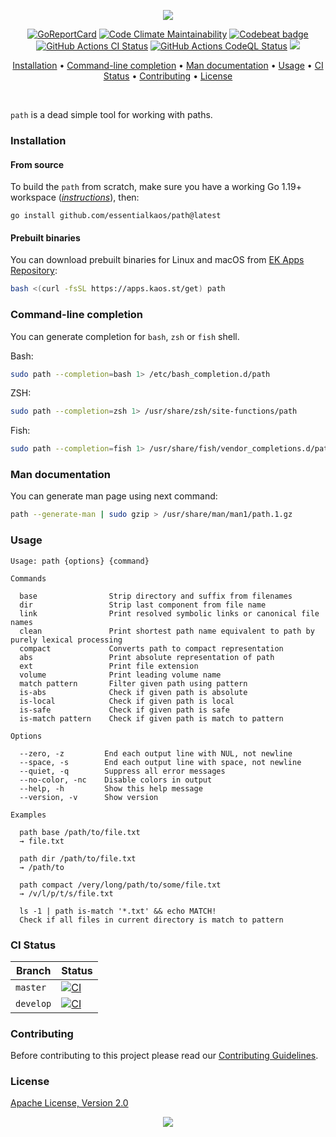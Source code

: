 <p align="center"><a href="#readme"><img src="https://gh.kaos.st/path.svg"/></a></p>

<p align="center">
  <a href="https://kaos.sh/r/path"><img src="https://kaos.sh/r/path.svg" alt="GoReportCard" /></a>
  <a href="https://kaos.sh/l/path"><img src="https://kaos.sh/l/6d6a56ab8cf3884d8523.svg" alt="Code Climate Maintainability" /></a>
  <a href="https://kaos.sh/b/path"><img src="https://kaos.sh/b/ac5eb5c7-1a0d-4223-884c-f99d4efaf77a.svg" alt="Codebeat badge" /></a>
  <a href="https://kaos.sh/w/path/ci"><img src="https://kaos.sh/w/path/ci.svg" alt="GitHub Actions CI Status" /></a>
  <a href="https://kaos.sh/w/path/codeql"><img src="https://kaos.sh/w/path/codeql.svg" alt="GitHub Actions CodeQL Status" /></a>
  <a href="#license"><img src="https://gh.kaos.st/apache2.svg"></a>
</p>

<p align="center"><a href="#installation">Installation</a> • <a href="#command-line-completion">Command-line completion</a> • <a href="#man-documentation">Man documentation</a> • <a href="#usage">Usage</a> • <a href="#ci-status">CI Status</a> • <a href="#contributing">Contributing</a> • <a href="#license">License</a></p>

<br/>

`path` is a dead simple tool for working with paths.

### Installation

#### From source

To build the `path` from scratch, make sure you have a working Go 1.19+ workspace (_[instructions](https://go.dev/doc/install)_), then:

```
go install github.com/essentialkaos/path@latest
```

#### Prebuilt binaries

You can download prebuilt binaries for Linux and macOS from [EK Apps Repository](https://apps.kaos.st/path/latest):

```bash
bash <(curl -fsSL https://apps.kaos.st/get) path
```

### Command-line completion

You can generate completion for `bash`, `zsh` or `fish` shell.

Bash:
```bash
sudo path --completion=bash 1> /etc/bash_completion.d/path
```

ZSH:
```bash
sudo path --completion=zsh 1> /usr/share/zsh/site-functions/path
```

Fish:
```bash
sudo path --completion=fish 1> /usr/share/fish/vendor_completions.d/path.fish
```

### Man documentation

You can generate man page using next command:

```bash
path --generate-man | sudo gzip > /usr/share/man/man1/path.1.gz
```

### Usage

```
Usage: path {options} {command}

Commands

  base                Strip directory and suffix from filenames
  dir                 Strip last component from file name
  link                Print resolved symbolic links or canonical file names
  clean               Print shortest path name equivalent to path by purely lexical processing
  compact             Converts path to compact representation
  abs                 Print absolute representation of path
  ext                 Print file extension
  volume              Print leading volume name
  match pattern       Filter given path using pattern
  is-abs              Check if given path is absolute
  is-local            Check if given path is local
  is-safe             Check if given path is safe
  is-match pattern    Check if given path is match to pattern

Options

  --zero, -z         End each output line with NUL, not newline
  --space, -s        End each output line with space, not newline
  --quiet, -q        Suppress all error messages
  --no-color, -nc    Disable colors in output
  --help, -h         Show this help message
  --version, -v      Show version

Examples

  path base /path/to/file.txt
  → file.txt

  path dir /path/to/file.txt
  → /path/to

  path compact /very/long/path/to/some/file.txt
  → /v/l/p/t/s/file.txt

  ls -1 | path is-match '*.txt' && echo MATCH!
  Check if all files in current directory is match to pattern
```

### CI Status

| Branch | Status |
|--------|----------|
| `master` | [![CI](https://kaos.sh/w/path/ci.svg?branch=master)](https://kaos.sh/w/path/ci?query=branch:master) |
| `develop` | [![CI](https://kaos.sh/w/path/ci.svg?branch=develop)](https://kaos.sh/w/path/ci?query=branch:develop) |

### Contributing

Before contributing to this project please read our [Contributing Guidelines](https://github.com/essentialkaos/contributing-guidelines#contributing-guidelines).

### License

[Apache License, Version 2.0](http://www.apache.org/licenses/LICENSE-2.0)

<p align="center"><a href="https://essentialkaos.com"><img src="https://gh.kaos.st/ekgh.svg"/></a></p>
